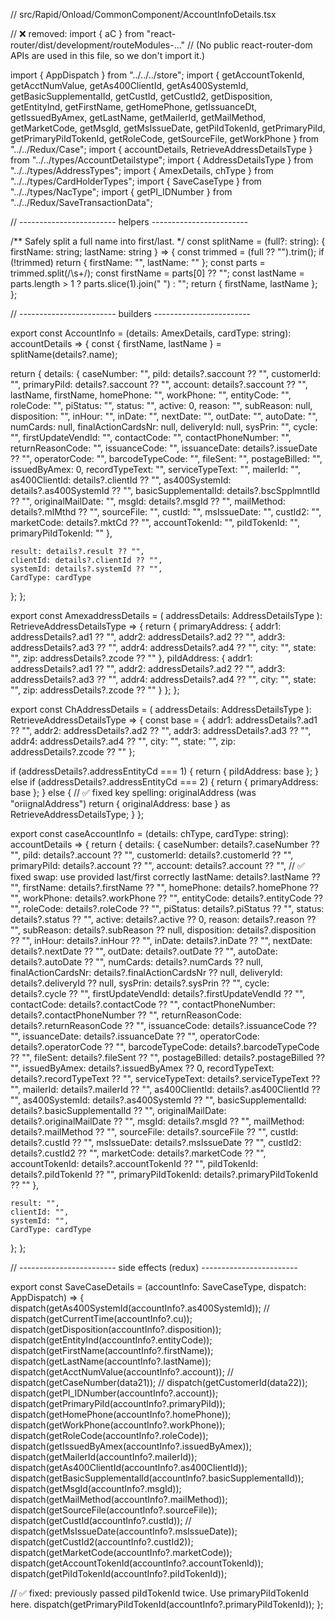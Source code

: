 // src/Rapid/Onload/CommonComponent/AccountInfoDetails.tsx

// ❌ removed: import { aC } from "react-router/dist/development/routeModules-..."
// (No public react-router-dom APIs are used in this file, so we don't import it.)

import { AppDispatch } from "../../../store";
import {
  getAccountTokenId,
  getAcctNumValue,
  getAs400ClientId,
  getAs400SystemId,
  getBasicSupplementalId,
  getCustId,
  getCustId2,
  getDisposition,
  getEntityInd,
  getFirstName,
  getHomePhone,
  getIssuanceDt,
  getIssuedByAmex,
  getLastName,
  getMailerId,
  getMailMethod,
  getMarketCode,
  getMsgId,
  getMsIssueDate,
  getPiIdTokenId,
  getPrimaryPiId,
  getPrimaryPiIdTokenId,
  getRoleCode,
  getSourceFile,
  getWorkPhone
} from "../../Redux/Case";
import { accountDetails, RetrieveAddressDetailsType } from "../../types/AccountDetailstype";
import { AddressDetailsType } from "../../types/AddressTypes";
import { AmexDetails, chType } from "../../types/CardHolderTypes";
import { SaveCaseType } from "../../types/NacType";
import { getPI_IDNumber } from "../../Redux/SaveTransactionData";

// ------------------------ helpers ------------------------

/** Safely split a full name into first/last. */
const splitName = (full?: string): { firstName: string; lastName: string } => {
  const trimmed = (full ?? "").trim();
  if (!trimmed) return { firstName: "", lastName: "" };
  const parts = trimmed.split(/\s+/);
  const firstName = parts[0] ?? "";
  const lastName = parts.length > 1 ? parts.slice(1).join(" ") : "";
  return { firstName, lastName };
};

// ------------------------ builders ------------------------

export const AccountInfo = (details: AmexDetails, cardType: string): accountDetails => {
  const { firstName, lastName } = splitName(details?.name);

  return {
    details: {
      caseNumber: "",
      piId: details?.saccount ?? "",
      customerId: "",
      primaryPiId: details?.saccount ?? "",
      account: details?.saccount ?? "",
      lastName,
      firstName,
      homePhone: "",
      workPhone: "",
      entityCode: "",
      roleCode: "",
      piStatus: "",
      status: "",
      active: 0,
      reason: "",
      subReason: null,
      disposition: "",
      inHour: "",
      inDate: "",
      nextDate: "",
      outDate: "",
      autoDate: "",
      numCards: null,
      finalActionCardsNr: null,
      deliveryId: null,
      sysPrin: "",
      cycle: "",
      firstUpdateVendId: "",
      contactCode: "",
      contactPhoneNumber: "",
      returnReasonCode: "",
      issuanceCode: "",
      issuanceDate: details?.issueDate ?? "",
      operatorCode: "",
      barcodeTypeCode: "",
      fileSent: "",
      postageBilled: "",
      issuedByAmex: 0,
      recordTypeText: "",
      serviceTypeText: "",
      mailerId: "",
      as400ClientId: details?.clientId ?? "",
      as400SystemId: details?.as400SystemId ?? "",
      basicSupplementalId: details?.bscSpplmntlId ?? "",
      originalMailDate: "",
      msgId: details?.msgId ?? "",
      mailMethod: details?.mlMthd ?? "",
      sourceFile: "",
      custId: "",
      msIssueDate: "",
      custId2: "",
      marketCode: details?.mktCd ?? "",
      accountTokenId: "",
      piIdTokenId: "",
      primaryPiIdTokenId: ""
    },

    result: details?.result ?? "",
    clientId: details?.clientId ?? "",
    systemId: details?.systemId ?? "",
    CardType: cardType
  };
};

export const AmexaddressDetails = (
  addressDetails: AddressDetailsType
): RetrieveAddressDetailsType => {
  return {
    primaryAddress: {
      addr1: addressDetails?.ad1 ?? "",
      addr2: addressDetails?.ad2 ?? "",
      addr3: addressDetails?.ad3 ?? "",
      addr4: addressDetails?.ad4 ?? "",
      city: "",
      state: "",
      zip: addressDetails?.zcode ?? ""
    },
    piIdAddress: {
      addr1: addressDetails?.ad1 ?? "",
      addr2: addressDetails?.ad2 ?? "",
      addr3: addressDetails?.ad3 ?? "",
      addr4: addressDetails?.ad4 ?? "",
      city: "",
      state: "",
      zip: addressDetails?.zcode ?? ""
    }
  };
};

export const ChAddressDetails = (
  addressDetails: AddressDetailsType
): RetrieveAddressDetailsType => {
  const base = {
    addr1: addressDetails?.ad1 ?? "",
    addr2: addressDetails?.ad2 ?? "",
    addr3: addressDetails?.ad3 ?? "",
    addr4: addressDetails?.ad4 ?? "",
    city: "",
    state: "",
    zip: addressDetails?.zcode ?? ""
  };

  if (addressDetails?.addressEntityCd === 1) {
    return { piIdAddress: base };
  } else if (addressDetails?.addressEntityCd === 2) {
    return { primaryAddress: base };
  } else {
    // ✅ fixed key spelling: originalAddress (was "oriignalAddress")
    return { originalAddress: base } as RetrieveAddressDetailsType;
  }
};

export const caseAccountInfo = (details: chType, cardType: string): accountDetails => {
  return {
    details: {
      caseNumber: details?.caseNumber ?? "",
      piId: details?.account ?? "",
      customerId: details?.customerId ?? "",
      primaryPiId: details?.account ?? "",
      account: details?.account ?? "",
      // ✅ fixed swap: use provided last/first correctly
      lastName: details?.lastName ?? "",
      firstName: details?.firstName ?? "",
      homePhone: details?.homePhone ?? "",
      workPhone: details?.workPhone ?? "",
      entityCode: details?.entityCode ?? "",
      roleCode: details?.roleCode ?? "",
      piStatus: details?.piStatus ?? "",
      status: details?.status ?? "",
      active: details?.active ?? 0,
      reason: details?.reason ?? "",
      subReason: details?.subReason ?? null,
      disposition: details?.disposition ?? "",
      inHour: details?.inHour ?? "",
      inDate: details?.inDate ?? "",
      nextDate: details?.nextDate ?? "",
      outDate: details?.outDate ?? "",
      autoDate: details?.autoDate ?? "",
      numCards: details?.numCards ?? null,
      finalActionCardsNr: details?.finalActionCardsNr ?? null,
      deliveryId: details?.deliveryId ?? null,
      sysPrin: details?.sysPrin ?? "",
      cycle: details?.cycle ?? "",
      firstUpdateVendId: details?.firstUpdateVendId ?? "",
      contactCode: details?.contactCode ?? "",
      contactPhoneNumber: details?.contactPhoneNumber ?? "",
      returnReasonCode: details?.returnReasonCode ?? "",
      issuanceCode: details?.issuanceCode ?? "",
      issuanceDate: details?.issuanceDate ?? "",
      operatorCode: details?.operatorCode ?? "",
      barcodeTypeCode: details?.barcodeTypeCode ?? "",
      fileSent: details?.fileSent ?? "",
      postageBilled: details?.postageBilled ?? "",
      issuedByAmex: details?.issuedByAmex ?? 0,
      recordTypeText: details?.recordTypeText ?? "",
      serviceTypeText: details?.serviceTypeText ?? "",
      mailerId: details?.mailerId ?? "",
      as400ClientId: details?.as400ClientId ?? "",
      as400SystemId: details?.as400SystemId ?? "",
      basicSupplementalId: details?.basicSupplementalId ?? "",
      originalMailDate: details?.originalMailDate ?? "",
      msgId: details?.msgId ?? "",
      mailMethod: details?.mailMethod ?? "",
      sourceFile: details?.sourceFile ?? "",
      custId: details?.custId ?? "",
      msIssueDate: details?.msIssueDate ?? "",
      custId2: details?.custId2 ?? "",
      marketCode: details?.marketCode ?? "",
      accountTokenId: details?.accountTokenId ?? "",
      piIdTokenId: details?.piIdTokenId ?? "",
      primaryPiIdTokenId: details?.primaryPiIdTokenId ?? ""
    },

    result: "",
    clientId: "",
    systemId: "",
    CardType: cardType
  };
};

// ------------------------ side effects (redux) ------------------------

export const SaveCaseDetails = (accountInfo: SaveCaseType, dispatch: AppDispatch) => {
  dispatch(getAs400SystemId(accountInfo?.as400SystemId));
  // dispatch(getCurrentTime(accountInfo?.cu));
  dispatch(getDisposition(accountInfo?.disposition));
  dispatch(getEntityInd(accountInfo?.entityCode));
  dispatch(getFirstName(accountInfo?.firstName));
  dispatch(getLastName(accountInfo?.lastName));
  dispatch(getAcctNumValue(accountInfo?.account));
  // dispatch(getCaseNumber(data21));
  // dispatch(getCustomerId(data22));
  dispatch(getPI_IDNumber(accountInfo?.account));
  dispatch(getPrimaryPiId(accountInfo?.primaryPiId));
  dispatch(getHomePhone(accountInfo?.homePhone));
  dispatch(getWorkPhone(accountInfo?.workPhone));
  dispatch(getRoleCode(accountInfo?.roleCode));
  dispatch(getIssuedByAmex(accountInfo?.issuedByAmex));
  dispatch(getMailerId(accountInfo?.mailerId));
  dispatch(getAs400ClientId(accountInfo?.as400ClientId));
  dispatch(getBasicSupplementalId(accountInfo?.basicSupplementalId));
  dispatch(getMsgId(accountInfo?.msgId));
  dispatch(getMailMethod(accountInfo?.mailMethod));
  dispatch(getSourceFile(accountInfo?.sourceFile));
  dispatch(getCustId(accountInfo?.custId));
  // dispatch(getMsIssueDate(accountInfo?.msIssueDate));
  dispatch(getCustId2(accountInfo?.custId2));
  dispatch(getMarketCode(accountInfo?.marketCode));
  dispatch(getAccountTokenId(accountInfo?.accountTokenId));
  dispatch(getPiIdTokenId(accountInfo?.piIdTokenId));

  // ✅ fixed: previously passed piIdTokenId twice. Use primaryPiIdTokenId here.
  dispatch(getPrimaryPiIdTokenId(accountInfo?.primaryPiIdTokenId));
};
